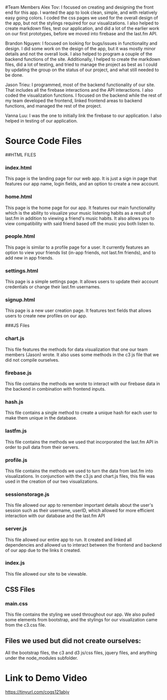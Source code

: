 #Team Members
Alex Tov: I focused on creating and designing the front end for this app. I wanted the app to look clean, simple, and with relatively easy going colors. I coded the css pages we used for the overall design of the app, but not the stylings required for our visualizations. I also helped to create markdown files, test our application, and did a lot of the earlier work on our first prototypes, before we moved into firebase and the last.fm API.

Brandon Nguyen: I focused on looking for bugs/issues in functionality and design. I did some work on the design of the app, but it was mostly minor details and not the overall look. I also helped to program a couple of the backend functions of the site. Additionally, I helped to create the markdown files, did a lot of testing, and tried to manage the project as best as I could by updating the group on the status of our project, and what still needed to be done.

Jason Trieu: I programmed, most of the backend functionality of our site. That includes all the firebase interactions and the API interactions. I also coded the visualization functions. I focused on the backend while the rest of my team developed the frontend, linked frontend areas to backend functions, and managed the rest of the project.

Vanna Luu: I was the one to initially link the firebase to our application. I also helped in testing of our application.

# Source Code Files

##HTML FILES

### index.html
This page is the landing page for our web app. It is just a sign in page that features our app name, login fields, and an option to create a new account.

### home.html
This page is the home page for our app. It features our main functionality which is the ability to visualize your music listening habits as a result of last.fm in addition to viewing a friend's music habits. It also allows you to view compatibility with said friend based off the music you both listen to.

### people.html
This page is similar to a profile page for a user. It currently features an option to view your friends list (in-app friends, not last.fm friends), and to add new in app friends.

### settings.html
This page is a simple settings page. It allows users to update their account credentials or change their last.fm usernames.

### signup.html
This page is a new user creation page. It features text fields that allows users to create new profiles on our app. 

###JS Files

### chart.js
This file features the methods for data visualization that one our team members (Jason) wrote. It also uses some methods in the c3 js file that we did not compile ourselves.

### firebase.js
This file contains the methods we wrote to interact with our firebase data in the backend in combination with frontend inputs.

### hash.js
This file contains a single method to create a unique hash for each user to make them unique in the database.

### lastfm.js
This file contains the methods we used that incorporated the last.fm API in order to pull data from their servers.

### profile.js
This file contains the methods we used to turn the data from last.fm into visualizations. In conjunction with the c3.js and chart.js files, this file was used in the creation of our two visualizations.

### sessionstorage.js
This file allowed our app to remember important details about the user's session such as their username, userID, which allowed for more efficient interaction with our database and the last.fm API

### server.js
This file allowed our entire app to run. It created and linked all dependencies and allowed us to interact between the frontend and backend of our app due to the links it created.

### index.js
This file allowed our site to be viewable.

## CSS Files

### main.css
This file contains the styling we used throughout our app. We also pulled some elements from bootstrap, and the stylings for our visualization came from the c3.css file.

## Files we used but did not create ourselves:

All the bootstrap files, the c3 and d3 js/css files, jquery files, and anything under the node_modules subfolder.

# Link to Demo Video

https://tinyurl.com/cogs121abjv


